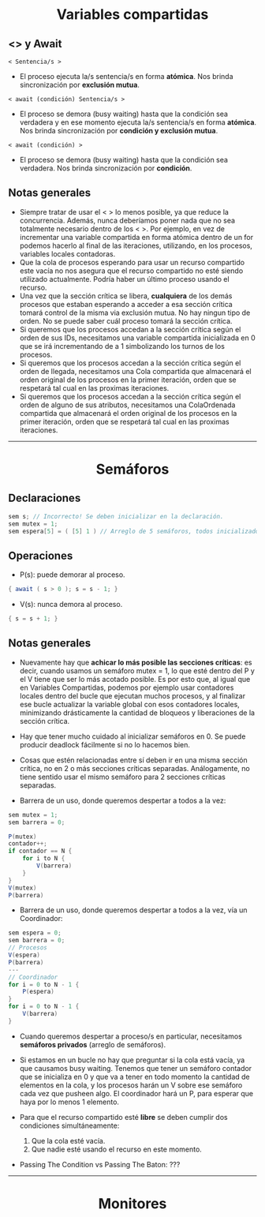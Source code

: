 <center>

# Variables compartidas

</center>

## <> y Await

```
< Sentencia/s >
```

-   El proceso ejecuta la/s sentencia/s en forma **atómica**. Nos brinda sincronización por **exclusión mutua**.

```
< await (condición) Sentencia/s >
```

-   El proceso se demora (busy waiting) hasta que la condición sea verdadera y en ese momento ejecuta la/s sentencia/s en forma **atómica**. Nos brinda sincronización por **condición y exclusión mutua**.

```
< await (condición) >
```

-   El proceso se demora (busy waiting) hasta que la condición sea verdadera. Nos brinda sincronización por **condición**.

## Notas generales

-   Siempre tratar de usar el < > lo menos posible, ya que reduce la concurrencia. Además, nunca deberíamos poner nada que no sea totalmente necesario dentro de los < >. Por ejemplo, en vez de incrementar una variable compartida en forma atómica dentro de un for podemos hacerlo al final de las iteraciones, utilizando, en los procesos, variables locales contadoras.
-   Que la cola de procesos esperando para usar un recurso compartido este vacía no nos asegura que el recurso compartido no esté siendo utilizado actualmente. Podría haber un último proceso usando el recurso.
-   Una vez que la sección crítica se libera, **cualquiera** de los demás procesos que estaban esperando a acceder a esa sección crítica tomará control de la misma via exclusión mutua. No hay ningun tipo de orden. No se puede saber cuál proceso tomará la sección crítica.
-   Si queremos que los procesos accedan a la sección crítica según el orden de sus IDs, necesitamos una variable compartida inicializada en 0 que se irá incrementando de a 1 simbolizando los turnos de los procesos.
-   Si queremos que los procesos accedan a la sección crítica según el orden de llegada, necesitamos una Cola compartida que almacenará el orden original de los procesos en la primer iteración, orden que se respetará tal cual en las proximas iteraciones.
-   Si queremos que los procesos accedan a la sección crítica según el orden de alguno de sus atributos, necesitamos una ColaOrdenada compartida que almacenará el orden original de los procesos en la primer iteración, orden que se respetará tal cual en las proximas iteraciones.

---

<center>

# Semáforos

</center>

## Declaraciones

```cs
sem s; // Incorrecto! Se deben inicializar en la declaración.
sem mutex = 1;
sem espera[5] = ( [5] 1 ) // Arreglo de 5 semáforos, todos inicializados en 1.
```

## Operaciones

- P(s): puede demorar al proceso.
```cs
{ await ( s > 0 ); s = s - 1; }
```

- V(s): nunca demora al proceso.
```cs
{ s = s + 1; }
```

## Notas generales

- Nuevamente hay que **achicar lo más posible las secciones críticas**: es decir, cuando usamos un semáforo mutex = 1, lo que esté dentro del P y el V tiene que ser lo más acotado posible. Es por esto que, al igual que en Variables Compartidas, podemos por ejemplo usar contadores locales dentro del bucle que ejecutan muchos procesos, y al finalizar ese bucle actualizar la variable global con esos contadores locales, minimizando drásticamente la cantidad de bloqueos y liberaciones de la sección crítica.

- Hay que tener mucho cuidado al inicializar semáforos en 0. Se puede producir deadlock fácilmente si no lo hacemos bien.

- Cosas que estén relacionadas entre sí deben ir en una misma sección crítica, no en 2 o más secciones críticas separadas. Análogamente, no tiene sentido usar el mismo semáforo para 2 secciones críticas separadas.


- Barrera de un uso, donde queremos despertar a todos a la vez:
```cs
sem mutex = 1;
sem barrera = 0;

P(mutex)
contador++;
if contador == N {
    for i to N {
        V(barrera)
    }
}
V(mutex)
P(barrera)
```

- Barrera de un uso, donde queremos despertar a todos a la vez, vía un Coordinador:
```cs
sem espera = 0;
sem barrera = 0;
// Procesos
V(espera)
P(barrera)
---
// Coordinador
for i = 0 to N - 1 {
    P(espera)
}
for i = 0 to N - 1 {
    V(barrera)
}

```

- Cuando queremos despertar a proceso/s en particular, necesitamos **semáforos privados** (arreglo de semáforos).

- Si estamos en un bucle no hay que preguntar si la cola está vacía, ya que causamos busy waiting. Tenemos que tener un semáforo contador que se inicializa en 0 y que va a tener en todo momento la cantidad de elementos en la cola, y los procesos harán un V sobre ese semáforo cada vez que pusheen algo. El coordinador hará un P, para esperar que haya por lo menos 1 elemento.

- Para que el recurso compartido esté **libre** se deben cumplir dos condiciones simultáneamente: 
    1. Que la cola esté vacía.
    2. Que nadie esté usando el recurso en este momento.

- Passing The Condition vs Passing The Baton: ???
---

<center>

# Monitores

</center>
